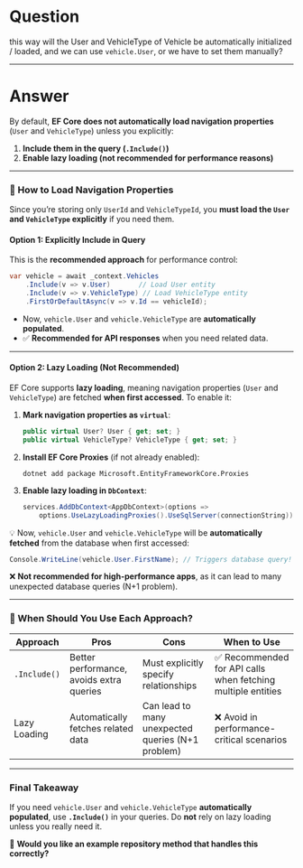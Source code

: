 # Question

this way will the User and VehicleType of Vehicle be automatically initialized / loaded, and we can use `vehicle.User`, or we have to set them manually?

---

# Answer

By default, **EF Core does not automatically load navigation properties** (`User` and `VehicleType`) unless you explicitly:
1. **Include them in the query (`.Include()`)**
2. **Enable lazy loading (not recommended for performance reasons)**

---

### **🔹 How to Load Navigation Properties**
Since you’re storing only `UserId` and `VehicleTypeId`, you **must load the `User` and `VehicleType` explicitly** if you need them.

#### **Option 1: Explicitly Include in Query**
This is the **recommended approach** for performance control:
```csharp
var vehicle = await _context.Vehicles
    .Include(v => v.User)       // Load User entity
    .Include(v => v.VehicleType) // Load VehicleType entity
    .FirstOrDefaultAsync(v => v.Id == vehicleId);
```
- Now, `vehicle.User` and `vehicle.VehicleType` are **automatically populated**.
- ✅ **Recommended for API responses** when you need related data.

---

#### **Option 2: Lazy Loading (Not Recommended)**
EF Core supports **lazy loading**, meaning navigation properties (`User` and `VehicleType`) are fetched **when first accessed**. To enable it:
1. **Mark navigation properties as `virtual`**:
   ```csharp
   public virtual User? User { get; set; }
   public virtual VehicleType? VehicleType { get; set; }
   ```
2. **Install EF Core Proxies** (if not already enabled):
   ```shell
   dotnet add package Microsoft.EntityFrameworkCore.Proxies
   ```
3. **Enable lazy loading in `DbContext`**:
   ```csharp
   services.AddDbContext<AppDbContext>(options =>
       options.UseLazyLoadingProxies().UseSqlServer(connectionString));
   ```
💡 Now, `vehicle.User` and `vehicle.VehicleType` will be **automatically fetched** from the database when first accessed:
```csharp
Console.WriteLine(vehicle.User.FirstName); // Triggers database query!
```
❌ **Not recommended for high-performance apps**, as it can lead to many unexpected database queries (N+1 problem).

---

### **🔹 When Should You Use Each Approach?**
| Approach | Pros | Cons | When to Use |
|----------|------|------|-------------|
| `.Include()` | Better performance, avoids extra queries | Must explicitly specify relationships | ✅ Recommended for API calls when fetching multiple entities |
| Lazy Loading | Automatically fetches related data | Can lead to many unexpected queries (N+1 problem) | ❌ Avoid in performance-critical scenarios |

---

### **Final Takeaway**
If you need `vehicle.User` and `vehicle.VehicleType` **automatically populated**, use **`.Include()`** in your queries. Do **not** rely on lazy loading unless you really need it.

🚀 **Would you like an example repository method that handles this correctly?**